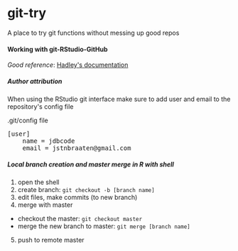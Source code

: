 # git-try
A place to try git functions without messing up good repos



#### Working with git-RStudio-GitHub

*Good reference*: [Hadley's documentation](http://r-pkgs.had.co.nz/git.html])

##### Author attribution
When using the RStudio git interface make sure to add user and email to the repository's config file

.git/config file

<pre>[user]
	name = jdbcode
	email = jstnbraaten@gmail.com</pre>
	
##### Local branch creation and master merge in R with shell
1. open the shell
2. create branch: `git checkout -b [branch name]`
3. edit files, make commits (to new branch)
4. merge with master
  * checkout the master: `git checkout master`
  * merge the new branch to master: `git merge [branch name]`
5. push to remote master

##### 
